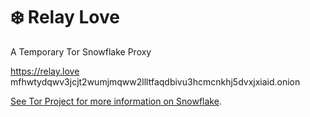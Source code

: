 # ❄️ Relay Love
A Temporary Tor Snowflake Proxy

https://relay.love
mfhwtydqwv3jcjt2wumjmqww2llltfaqdbivu3hcmcnkhj5dvxjxiaid.onion

[See Tor Project for more information on Snowflake](https://snowflake.torproject.org/).
